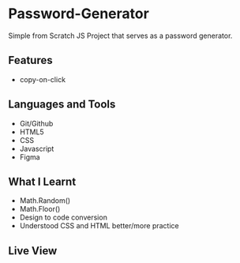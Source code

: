 # Password-Generator
Simple from Scratch JS Project that serves as a password generator.
## Features
- copy-on-click
## Languages and Tools
- Git/Github
- HTML5
- CSS
- Javascript
- Figma
## What I Learnt
- Math.Random()
- Math.Floor()
- Design to code conversion
- Understood CSS and HTML better/more practice
## Live View
